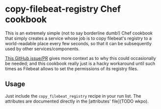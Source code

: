 # copy-filebeat-registry Chef cookbook

This is an extremely simple (not to say borderline dumb!) Chef cookbook that simply creates a service whose job is to copy filebeat's registry to a world-readable place every few seconds, so that it can be subsequently used by other services/components.

[This GitHub issue/PR](https://github.com/elastic/beats/pull/6455) gives more context as to why this could occasionally be needed; and this cookbook really just is a hacky workaround until such times as Filebeat allows to set the permissions of its registry files.

## Usage

Just include the `copy_filebeat_registry` recipe in your run list. The attributes are documented directly in the [attributes' file](TODO wkpo).
